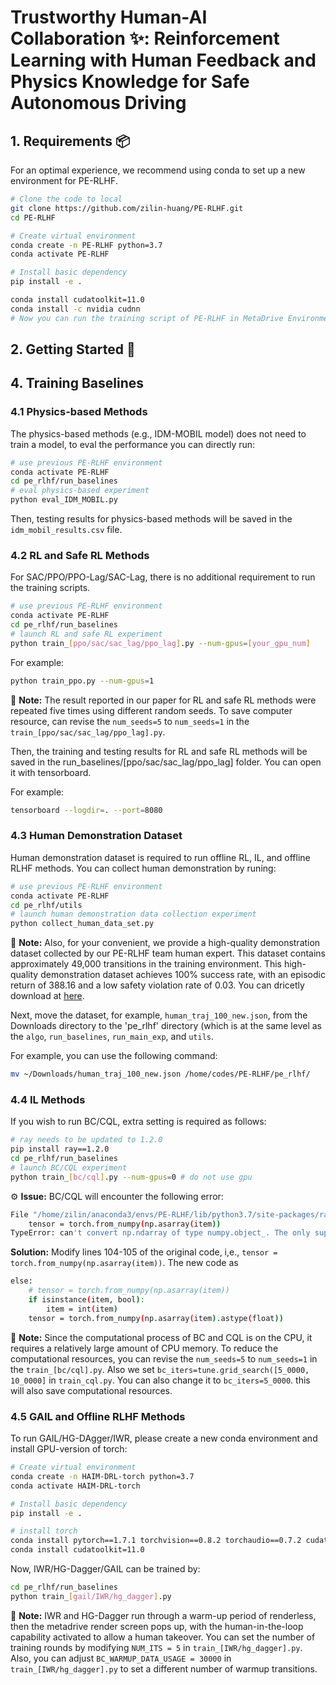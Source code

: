# Trustworthy Human-AI Collaboration ✨: Reinforcement Learning with Human Feedback and Physics Knowledge for Safe Autonomous Driving



## 1. Requirements 📦

For an optimal experience, we recommend using conda to set up a new environment for PE-RLHF.

```bash
# Clone the code to local
git clone https://github.com/zilin-huang/PE-RLHF.git
cd PE-RLHF

# Create virtual environment
conda create -n PE-RLHF python=3.7
conda activate PE-RLHF

# Install basic dependency
pip install -e .

conda install cudatoolkit=11.0
conda install -c nvidia cudnn
# Now you can run the training script of PE-RLHF in MetaDrive Environment.
```

## 2. Getting Started 🚀 


## 4. Training Baselines
### 4.1 Physics-based Methods 
The physics-based methods (e.g., IDM-MOBIL model) does not need to train a model, to eval the performance you can directly run:

```bash
# use previous PE-RLHF environment
conda activate PE-RLHF  
cd pe_rlhf/run_baselines
# eval physics-based experiment
python eval_IDM_MOBIL.py
```
Then, testing results for physics-based methods will be saved in the `idm_mobil_results.csv` file.

### 4.2 RL and Safe RL Methods 
For SAC/PPO/PPO-Lag/SAC-Lag, there is no additional requirement to run the training scripts. 

```bash
# use previous PE-RLHF environment
conda activate PE-RLHF  
cd pe_rlhf/run_baselines
# launch RL and safe RL experiment
python train_[ppo/sac/sac_lag/ppo_lag].py --num-gpus=[your_gpu_num]
```

For example:
```bash
python train_ppo.py --num-gpus=1
```

📝 **Note:** The result reported in our paper for RL and safe RL methods were repeated five times using different random seeds. To save computer resource, can revise the `num_seeds=5` to `num_seeds=1` in the `train_[ppo/sac/sac_lag/ppo_lag].py`.

Then, the training and testing results for RL and safe RL methods will be saved in the run_baselines/[ppo/sac/sac_lag/ppo_lag] folder. You can open it with tensorboard. 

For example:
```bash
tensorboard --logdir=. --port=8080
```

### 4.3 Human Demonstration Dataset
Human demonstration dataset is required to run offline RL, IL, and offline RLHF methods. You can collect human demonstration by runing:

```bash
# use previous PE-RLHF environment
conda activate PE-RLHF 
cd pe_rlhf/utils
# launch human demonstration data collection experiment
python collect_human_data_set.py
```
📝 **Note:** Also, for your convenient, we provide a high-quality demonstration dataset collected by our PE-RLHF team human expert. This dataset contains approximately 49,000 transitions in the training environment. This high-quality demonstration dataset achieves 100% success rate, with an episodic return of 388.16 and a low safety violation rate of 0.03. You can dricetly download at [here](https://github.com/zilin-huang/PE-RLHF/releases/tag/v1.0.0).

Next, move the dataset, for example, `human_traj_100_new.json`, from the Downloads directory to the 'pe_rlhf' directory (which is at the same level as the `algo`, `run_baselines`, `run_main_exp`, and `utils`. 

For example, you can use the following command:
```bash
mv ~/Downloads/human_traj_100_new.json /home/codes/PE-RLHF/pe_rlhf/
```

### 4.4 IL Methods
If you wish to run BC/CQL, extra setting is required as follows:
```bash
# ray needs to be updated to 1.2.0
pip install ray==1.2.0
cd pe_rlhf/run_baselines
# launch BC/CQL experiment
python train_[bc/cql].py --num-gpus=0 # do not use gpu
```
⚙️ **Issue:** BC/CQL will encounter the following error:

```bash
File "/home/zilin/anaconda3/envs/PE-RLHF/lib/python3.7/site-packages/ray/rllib/utils/torch_ops.py", line 105, in mapping
    tensor = torch.from_numpy(np.asarray(item))
TypeError: can't convert np.ndarray of type numpy.object_. The only supported types are: float64, float32, float16, complex64, complex128, int64, int32, int16, int8, uint8, and bool.
```
**Solution:** Modify lines 104-105 of the original code, i,e., `tensor = torch.from_numpy(np.asarray(item))`. The new code as
```bash
else:
    # tensor = torch.from_numpy(np.asarray(item))
    if isinstance(item, bool):
        item = int(item)
    tensor = torch.from_numpy(np.asarray(item).astype(float))
```

📝 **Note:** Since the computational process of BC and CQL is on the CPU, it requires a relatively large amount of CPU memory. To reduce the computational resources, you can revise the `num_seeds=5` to `num_seeds=1` in the `train_[bc/cql].py`. Also we set `bc_iters=tune.grid_search([5_0000, 10_0000]` in `train_cql.py`. You can also change it to `bc_iters=5_0000`. this will also save computational resources.

### 4.5 GAIL and Offline RLHF Methods
To run GAIL/HG-DAgger/IWR, please create a new conda environment and install GPU-version of torch:
```bash
# Create virtual environment
conda create -n HAIM-DRL-torch python=3.7
conda activate HAIM-DRL-torch

# Install basic dependency
pip install -e .

# install torch
conda install pytorch==1.7.1 torchvision==0.8.2 torchaudio==0.7.2 cudatoolkit=11.0 -c pytorch
conda install cudatoolkit=11.0
```
Now, IWR/HG-Dagger/GAIL can be trained by:
```bash
cd pe_rlhf/run_baselines 
python train_[gail/IWR/hg_dagger].py
```

📝 **Note:** IWR and HG-Dagger run through a warm-up period of renderless, then the metadrive render screen pops up, with the human-in-the-loop capability activated to allow a human takeover. You can set the number of training rounds by modifying `NUM_ITS = 5` in `train_[IWR/hg_dagger].py`. Also, you can adjust `BC_WARMUP_DATA_USAGE = 30000` in `train_[IWR/hg_dagger].py` to set a different number of warmup transitions. 
